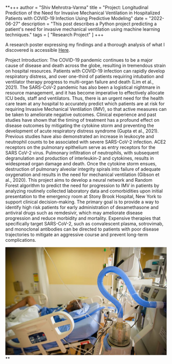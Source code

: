 **+++
author = "Shiv Mehrotra-Varma"
title = "Project: Longitudinal Prediction of the Need for Invasive Mechanical Ventilation in Hospitalized Patients with COVID-19 Infection Using Predictive Modeling"
date = "2022-06-27"
description = "This post describes a Python project predicting a patient's need for invasive mechanical ventilation using machine learning techniques."
tags = [
    "Research Project"
]
+++

A research poster expressing my findings and a thorough analysis of what I discovered is accessible [Here](Poster2.pdf).

Project Introduction: 
The COVID-19 pandemic continues to be a major cause of disease and death across the globe, resulting in tremendous strain on hospital resources. Patients with COVID-19 infection can rapidly develop respiratory distress, and over one-third of patients requiring intubation and ventilator therapy progress to multi-organ failure and death (Lim et al., 2021). The SARS-CoV-2 pandemic has also been a logistical nightmare in resource management, and it has become imperative to effectively allocate ICU beds, staff and ventilators. Thus, there is an urgent need for the health care team at any hospital to accurately predict which patients are at risk for requiring Invasive Mechanical Ventilation (IMV), so that active measures can be taken to ameliorate negative outcomes. Clinical experience and past studies have shown that the timing of treatment has a profound effect on disease outcomes by mitigating the cytokine storm and preventing the development of acute respiratory distress syndrome (Gupta et al., 2021). Previous studies have also demonstrated an increase in leukocyte and neutrophil counts to be associated with severe SARS-CoV-2 infection. ACE2 receptors on the pulmonary epithelium serve as entry receptors for the SARS CoV-2 virus. Pulmonary infiltration of neutrophils, with subsequent degranulation and production of interleukin-2 and cytokines, results in widespread organ damage and death. Once the cytokine storm ensues, destruction of pulmonary alveolar integrity spirals into failure of adequate oxygenation and results in the need for mechanical ventilation (Gibson et al., 2020). This project aims to develop a neural network and Random Forest algorithm to predict the need for progression to IMV in patients by analyzing routinely collected laboratory data and comorbidities upon initial presentation to the emergency room at Stony Brook Hospital, New York to support clinical decision-making. The primary goal is to provide a way to identify high risk patients for early administration of dexamethasone and antiviral drugs such as remdesivir, which may ameliorate disease progression and reduce morbidity and mortality. Expensive therapies that specifically target SARS-CoV-2, such as convalescent plasma, sotrovimab, and monoclonal antibodies can be directed to patients with poor disease trajectories to mitigate an aggressive course and prevent long-term complications.

![](Image2.jpg)
**
